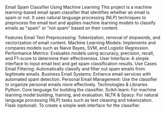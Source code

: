 Email Spam Classifier Using Machine Learning
This project is a machine learning-based email spam classifier that identifies whether an email is spam or not. It uses natural language processing (NLP) techniques to preprocess the email text and applies machine learning models to classify emails as "spam" or "not spam" based on their content.

Features
Email Text Preprocessing: Tokenization, removal of stopwords, and vectorization of email content.
Machine Learning Models: Implements and compares models such as Naive Bayes, SVM, and Logistic Regression.
Performance Metrics: Evaluates models using accuracy, precision, recall, and F1-score to determine their effectiveness.
User Interface: A simple interface to input email text and get spam classification results.
Use Cases
Email Filtering: Automatically classify and filter out spam emails from legitimate emails.
Business Email Systems: Enhance email services with automated spam detection.
Personal Email Management: Use the classifier to organize personal emails more effectively.
Technologies & Libraries
Python: Core language for building the classifier.
Scikit-learn: For machine learning model building, training, and evaluation.
NLTK & Spacy: For natural language processing (NLP) tasks such as text cleaning and tokenization.
Flask (optional): To create a simple web interface for the classifier.
